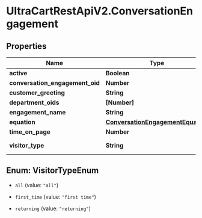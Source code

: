 # UltraCartRestApiV2.ConversationEngagement

## Properties
Name | Type | Description | Notes
------------ | ------------- | ------------- | -------------
**active** | **Boolean** |  | [optional] 
**conversation_engagement_oid** | **Number** |  | [optional] 
**customer_greeting** | **String** |  | [optional] 
**department_oids** | **[Number]** |  | [optional] 
**engagement_name** | **String** |  | [optional] 
**equation** | [**ConversationEngagementEquation**](ConversationEngagementEquation.md) |  | [optional] 
**time_on_page** | **Number** |  | [optional] 
**visitor_type** | **String** | The type of visitor | [optional] 


<a name="VisitorTypeEnum"></a>
## Enum: VisitorTypeEnum


* `all` (value: `"all"`)

* `first_time` (value: `"first time"`)

* `returning` (value: `"returning"`)




